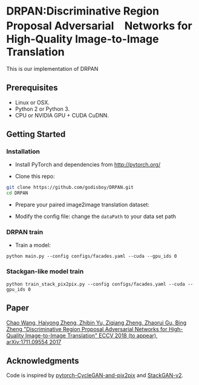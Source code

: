 # DRPAN:Discriminative Region Proposal Adversarial　Networks for High-Quality Image-to-Image Translation

This is our implementation of DRPAN

## Prerequisites
- Linux or OSX.
- Python 2 or Python 3.
- CPU or NVIDIA GPU + CUDA CuDNN.

## Getting Started
### Installation
- Install PyTorch and dependencies from http://pytorch.org/

- Clone this repo:
```bash
git clone https://github.com/godisboy/DRPAN.git
cd DRPAN
```
- Prepare your paired image2image translation dataset:

- Modify the config file:
change the `dataPath` to your data set path

### DRPAN train
- Train a model:
```
python main.py --config configs/facades.yaml --cuda --gpu_ids 0

```
### Stackgan-like model train
```
python train_stack_pix2pix.py --config configs/facades.yaml --cuda --gpu_ids 0

```
## Paper

[Chao Wang, Haiyong Zheng, Zhibin Yu, Ziqiang Zheng, Zhaorui Gu, Bing Zheng "Discriminative Region Proposal Adversarial Networks for High-Quality Image-to-Image Translation" ECCV 2018 (to appear), arXiv:1711.09554 2017](https://arxiv.org/abs/1711.09554v1)

## Acknowledgments
Code is inspired by [pytorch-CycleGAN-and-pix2pix](https://github.com/junyanz/pytorch-CycleGAN-and-pix2pix) and [StackGAN-v2](https://github.com/hanzhanggit/StackGAN-v2).

